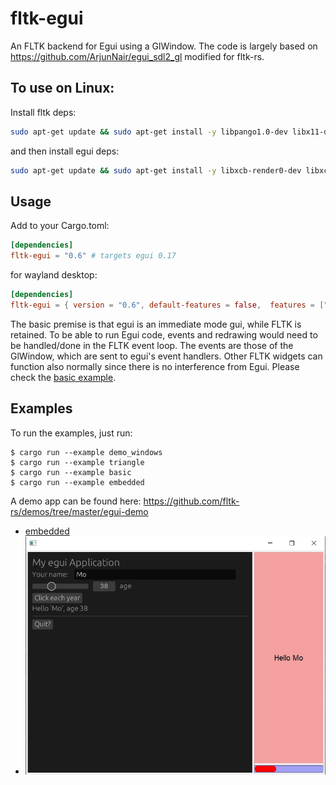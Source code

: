 # fltk-egui

An FLTK backend for Egui using a GlWindow. The code is largely based on https://github.com/ArjunNair/egui_sdl2_gl modified for fltk-rs.

## To use on Linux:
Install fltk deps:
```bash
sudo apt-get update && sudo apt-get install -y libpango1.0-dev libx11-dev libxext-dev libxft-dev libxinerama-dev libxcursor-dev libxrender-dev libxfixes-dev libgl1-mesa-dev libglu1-mesa-dev libmpv-dev
```
and then install egui deps:
```bash
sudo apt-get update && sudo apt-get install -y libxcb-render0-dev libxcb-shape0-dev libxcb-xfixes0-dev libspeechd-dev libxkbcommon-dev libssl-dev
```

## Usage
Add to your Cargo.toml:
```toml
[dependencies]
fltk-egui = "0.6" # targets egui 0.17
```
for wayland desktop:
```toml
[dependencies]
fltk-egui = { version = "0.6", default-features = false,  features = ["wayland"] }
```

The basic premise is that egui is an immediate mode gui, while FLTK is retained. To be able to run Egui code, events and redrawing would need to be handled/done in the FLTK event loop. The events are those of the GlWindow, which are sent to egui's event handlers. Other FLTK widgets can function also normally since there is no interference from Egui.
Please check the [basic example](examples/basic.rs).

## Examples
To run the examples, just run:
```
$ cargo run --example demo_windows
$ cargo run --example triangle
$ cargo run --example basic
$ cargo run --example embedded
```

A demo app can be found here:
https://github.com/fltk-rs/demos/tree/master/egui-demo

- [embedded](examples/embedded.rs)
- ![alt_test](screenshots/egui.jpg)
